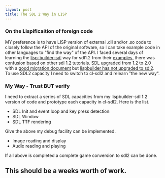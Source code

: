 ```yaml
---
layout: post
title: The SDL 2 Way in LISP
---
```

### On the Lispificaition of foreign code

MY preference is to have LISP version of external .dll and/or .so code to closely follow the API of the original software, so I can take example code in other languages to "find the way" of the API.
I faced several days of learning the [lisp-builder-sdl](https://github.com/lispbuilder/lispbuilder/tree/master/lispbuilder-sdl) way for sdl1.2 from their [examples,](https://github.com/lispbuilder/lispbuilder/tree/master/lispbuilder-sdl/examples) there was confusion based on other sdl 1.2 tutorials.
SDL upgraded from 1.2 to 2.0 with a [good migration document](https://wiki.libsdl.org/MigrationGuide) but [lispbuilder has not upgraded to sdl2](https://github.com/lispbuilder/lispbuilder/issues/18).
To use SDL2 capacity I need to switch to cl-sdl2 and relearn "the new way".


### My Way - Trust BUT verify

I need to extract a series of SDL capacities from my lispbuilder-sdl 1.2 version of code and prototype each capacity in cl-sdl2. Here is the list.

- SDL Init and event loop and key press detection
- SDL Window
- SDL TTF rendering

Give the above my debug facility can be implemented.

- Image reading and display
- Audio reading and playing

If all above is completed a complete game conversion to sdl2 can be done.


## This should be a weeks worth of work.



